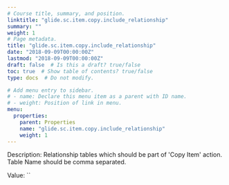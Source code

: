 ```yaml
---
# Course title, summary, and position.
linktitle: "glide.sc.item.copy.include_relationship"
summary: ""
weight: 1
# Page metadata.
title: "glide.sc.item.copy.include_relationship"
date: "2018-09-09T00:00:00Z"
lastmod: "2018-09-09T00:00:00Z"
draft: false  # Is this a draft? true/false
toc: true  # Show table of contents? true/false
type: docs  # Do not modify.

# Add menu entry to sidebar.
# - name: Declare this menu item as a parent with ID name.
# - weight: Position of link in menu.
menu:
  properties:
    parent: Properties
    name: "glide.sc.item.copy.include_relationship"
    weight: 1
---
```


Description: Relationship tables which should be part of 'Copy Item' action. Table Name should be comma separated.


Value: ``